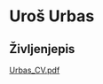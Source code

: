 # Uroš Urbas

## Življenjepis

[Urbas_CV.pdf](https://github.com/Sabru-soru/Sabru.github.io/files/8784633/Urbas_CV.pdf)
